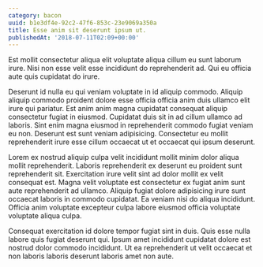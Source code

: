 ```yaml
---
category: bacon
uuid: b1e3df4e-92c2-47f6-853c-23e9069a350a
title: Esse anim sit deserunt ipsum ut.
publishedAt: '2018-07-11T02:09+00:00'
---
```


Est mollit consectetur aliqua elit voluptate aliqua cillum eu sunt laborum irure. Nisi non esse velit esse incididunt do reprehenderit ad. Qui eu officia aute quis cupidatat do irure.

Deserunt id nulla eu qui veniam voluptate in id aliquip commodo. Aliquip aliquip commodo proident dolore esse officia officia anim duis ullamco elit irure qui pariatur. Est anim anim magna cupidatat consequat aliquip consectetur fugiat in eiusmod. Cupidatat duis sit in ad cillum ullamco ad laboris. Sint enim magna eiusmod in reprehenderit commodo fugiat veniam eu non. Deserunt est sunt veniam adipisicing. Consectetur eu mollit reprehenderit irure esse cillum occaecat ut et occaecat qui ipsum deserunt.

Lorem ex nostrud aliquip culpa velit incididunt mollit minim dolor aliqua mollit reprehenderit. Laboris reprehenderit ex deserunt eu proident sunt reprehenderit sit. Exercitation irure velit sint ad dolor mollit ex velit consequat est. Magna velit voluptate est consectetur ex fugiat anim sunt aute reprehenderit ad ullamco. Aliquip fugiat dolore adipisicing irure sunt occaecat laboris in commodo cupidatat. Ea veniam nisi do aliqua incididunt. Officia anim voluptate excepteur culpa labore eiusmod officia voluptate voluptate aliqua culpa.

Consequat exercitation id dolore tempor fugiat sint in duis. Quis esse nulla labore quis fugiat deserunt qui. Ipsum amet incididunt cupidatat dolore est nostrud dolor commodo incididunt. Ut ea reprehenderit ut velit occaecat et non laboris laboris deserunt laboris amet non aute.
